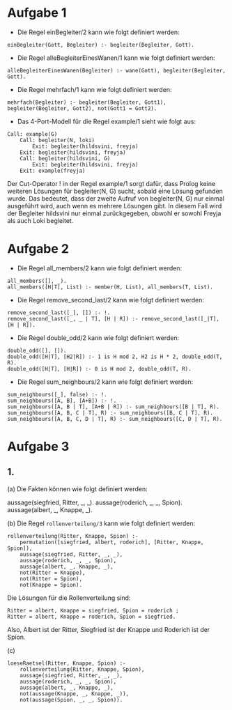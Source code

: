 # Aufgabe 1

- Die Regel einBegleiter/2 kann wie folgt definiert werden:

```
einBegleiter(Gott, Begleiter) :- begleiter(Begleiter, Gott).
```

- Die Regel alleBegleiterEinesWanen/1 kann wie folgt definiert werden:

```
alleBegleiterEinesWanen(Begleiter) :- wane(Gott), begleiter(Begleiter, Gott).
```

- Die Regel mehrfach/1 kann wie folgt definiert werden:

```
mehrfach(Begleiter) :- begleiter(Begleiter, Gott1), begleiter(Begleiter, Gott2), not(Gott1 = Gott2).
```

- Das 4-Port-Modell für die Regel example/1 sieht wie folgt aus:

```
Call: example(G)
    Call: begleiter(N, loki)
        Exit: begleiter(hildsvini, freyja)
    Exit: begleiter(hildsvini, freyja)
    Call: begleiter(hildsvini, G)
        Exit: begleiter(hildsvini, freyja)
    Exit: example(freyja)
```

Der Cut-Operator ! in der Regel example/1 sorgt dafür, dass Prolog keine weiteren Lösungen für begleiter(N, G) sucht, sobald eine Lösung gefunden wurde. Das bedeutet, dass der zweite Aufruf von begleiter(N, G) nur einmal ausgeführt wird, auch wenn es mehrere Lösungen gibt. In diesem Fall wird der Begleiter hildsvini nur einmal zurückgegeben, obwohl er sowohl Freyja als auch Loki begleitet.

# Aufgabe 2

- Die Regel all_members/2 kann wie folgt definiert werden:

```
all_members([], _).
all_members([H|T], List) :- member(H, List), all_members(T, List).
```

- Die Regel remove_second_last/2 kann wie folgt definiert werden:

```
remove_second_last([_], []) :- !.
remove_second_last([_, _ | T], [H | R]) :- remove_second_last([_|T], [H | R]).
```

- Die Regel double_odd/2 kann wie folgt definiert werden:

```
double_odd([], []).
double_odd([H|T], [H2|R]) :- 1 is H mod 2, H2 is H * 2, double_odd(T, R).
double_odd([H|T], [H|R]) :- 0 is H mod 2, double_odd(T, R).
```

- Die Regel sum_neighbours/2 kann wie folgt definiert werden:

```
sum_neighbours([_], false) :- !.
sum_neighbours([A, B], [A+B]) :- !.
sum_neighbours([A, B | T], [A+B | R]) :- sum_neighbours([B | T], R).
sum_neighbours([A, B, C | T], R) :- sum_neighbours([B, C | T], R).
sum_neighbours([A, B, C, D | T], R) :- sum_neighbours([C, D | T], R).
```

# Aufgabe 3

## 1.

(a) Die Fakten können wie folgt definiert werden:

aussage(siegfried, Ritter, _, _).
aussage(roderich, _, _, Spion).
aussage(albert, _, Knappe, _).

(b) Die Regel `rollenverteilung/3` kann wie folgt definiert werden:
```
rollenverteilung(Ritter, Knappe, Spion) :-
    permutation([siegfried, albert, roderich], [Ritter, Knappe, Spion]),
    aussage(siegfried, Ritter, _, _),
    aussage(roderich, _, _, Spion),
    aussage(albert, _, Knappe, _),
    not(Ritter = Knappe),
    not(Ritter = Spion),
    not(Knappe = Spion).
```

Die Lösungen für die Rollenverteilung sind:
```
Ritter = albert, Knappe = siegfried, Spion = roderich ;
Ritter = albert, Knappe = roderich, Spion = siegfried.
```
Also, Albert ist der Ritter, Siegfried ist der Knappe und Roderich ist der Spion.

(c)
```
loeseRaetsel(Ritter, Knappe, Spion) :-
    rollenverteilung(Ritter, Knappe, Spion),
    aussage(siegfried, Ritter, _, _),
    aussage(roderich, _, _, Spion),
    aussage(albert, _, Knappe, _),
    not(aussage(Knappe, _, Knappe, _)),
    not(aussage(Spion, _, _, Spion)).
```
